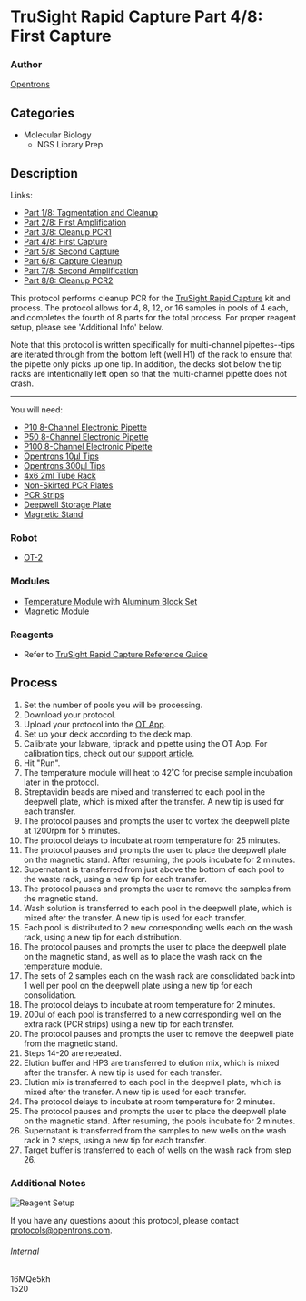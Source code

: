 # TruSight Rapid Capture Part 4/8: First Capture

### Author
[Opentrons](http://www.opentrons.com/)

## Categories
* Molecular Biology
    * NGS Library Prep

## Description
Links:
* [Part 1/8: Tagmentation and Cleanup](./1520-gencell-pharma-part1)
* [Part 2/8: First Amplification](./1520-gencell-pharma-part2)
* [Part 3/8: Cleanup PCR1](./1520-gencell-pharma-part3)
* [Part 4/8: First Capture](./1520-gencell-pharma-part4)
* [Part 5/8: Second Capture](./1520-gencell-pharma-part5)
* [Part 6/8: Capture Cleanup](./1520-gencell-pharma-part6)
* [Part 7/8: Second Amplification](./1520-gencell-pharma-part7)
* [Part 8/8: Cleanup PCR2](./1520-gencell-pharma-part8)

This protocol performs cleanup PCR for the [TruSight Rapid Capture](https://support.illumina.com/content/dam/illumina-support/documents/documentation/chemistry_documentation/samplepreps_trusight/trusight-rapid-capture-reference-guide-15043291-01.pdf) kit and process. The protocol allows for 4, 8, 12, or 16 samples in pools of 4 each, and completes the fourth of 8 parts for the total process. For proper reagent setup, please see 'Additional Info' below.

Note that this protocol is written specifically for multi-channel pipettes--tips are iterated through from the bottom left (well H1) of the rack to ensure that the pipette only picks up one tip. In addition, the decks slot below the tip racks are intentionally left open so that the multi-channel pipette does not crash.

---

You will need:
* [P10 8-Channel Electronic Pipette](https://shop.opentrons.com/collections/ot-2-pipettes/products/8-channel-electronic-pipette)
* [P50 8-Channel Electronic Pipette](https://shop.opentrons.com/collections/ot-2-pipettes/products/8-channel-electronic-pipette?variant=5984202457117)
* [P100 8-Channel Electronic Pipette](https://shop.opentrons.com/collections/ot-2-pipettes/products/8-channel-electronic-pipette?variant=5984202457117)
* [Opentrons 10µl Tips](https://shop.opentrons.com/collections/opentrons-tips/products/opentrons-10ul-tips)
* [Opentrons 300µl Tips](https://shop.opentrons.com/collections/opentrons-tips/products/opentrons-300ul-tips)
* [4x6 2ml Tube Rack](https://shop.opentrons.com/collections/opentrons-tips/products/tube-rack-set-1)
* [Non-Skirted PCR Plates](http://www.ssibio.com/pcr/ultraflux-pcr-plates/non-skirted-pcr-plates/3400-00-detail)
* [PCR Strips](http://www.simport.com/products/pcr/pcr-strips/t320-and-t321-amplitube.html)
* [Deepwell Storage Plate](https://www.thermofisher.com/order/catalog/product/AB0859)
* [Magnetic Stand](https://www.thermofisher.com/order/catalog/product/AM10027)

### Robot
* [OT-2](https://opentrons.com/ot-2)

### Modules
* [Temperature Module](https://shop.opentrons.com/collections/hardware-modules/products/tempdeck) with [Aluminum Block Set](https://shop.opentrons.com/collections/hardware-modules/products/aluminum-block-set)
* [Magnetic Module](https://shop.opentrons.com/collections/hardware-modules/products/magdeck)

### Reagents
* Refer to [TruSight Rapid Capture Reference Guide](https://support.illumina.com/content/dam/illumina-support/documents/documentation/chemistry_documentation/samplepreps_trusight/trusight-rapid-capture-reference-guide-15043291-01.pdf)

## Process
1. Set the number of pools you will be processing.
2. Download your protocol.
3. Upload your protocol into the [OT App](https://opentrons.com/ot-app).
4. Set up your deck according to the deck map.
5. Calibrate your labware, tiprack and pipette using the OT App. For calibration tips, check out our [support article](https://support.opentrons.com/ot-2/getting-started-software-setup/deck-calibration).
6. Hit "Run".
7. The temperature module will heat to 42˚C for precise sample incubation later in the protocol.
8. Streptavidin beads are mixed and transferred to each pool in the deepwell plate, which is mixed after the transfer. A new tip is used for each transfer.
9. The protocol pauses and prompts the user to vortex the deepwell plate at 1200rpm for 5 minutes.
10. The protocol delays to incubate at room temperature for 25 minutes.
11. The protocol pauses and prompts the user to place the deepwell plate on the magnetic stand. After resuming, the pools incubate for 2 minutes.
12. Supernatant is transferred from just above the bottom of each pool to the waste rack, using a new tip for each transfer.
13. The protocol pauses and prompts the user to remove the samples from the magnetic stand.
14. Wash solution is transferred to each pool in the deepwell plate, which is mixed after the transfer. A new tip is used for each transfer.
15. Each pool is distributed to 2 new corresponding wells each on the wash rack, using a new tip for each distribution.
16. The protocol pauses and prompts the user to place the deepwell plate on the magnetic stand, as well as to place the wash rack on the temperature module.
17. The sets of 2 samples each on the wash rack are consolidated back into 1 well per pool on the deepwell plate using a new tip for each consolidation.
18. The protocol delays to incubate at room temperature for 2 minutes.
19. 200ul of each pool is transferred to a new corresponding well on the extra rack (PCR strips) using a new tip for each transfer.
20. The protocol pauses and prompts the user to remove the deepwell plate from the magnetic stand.
21. Steps 14-20 are repeated.
22. Elution buffer and HP3 are transferred to elution mix, which is mixed after the transfer. A new tip is used for each transfer.
23. Elution mix is transferred to each pool in the deepwell plate, which is mixed after the transfer. A new tip is used for each transfer.
24. The protocol delays to incubate at room temperature for 2 minutes.
25. The protocol pauses and prompts the user to place the deepwell plate on the magnetic stand. After resuming, the pools incubate for 2 minutes.
26. Supernatant is transferred from the samples to new wells on the wash rack in 2 steps, using a new tip for each transfer.
27. Target buffer is transferred to each of wells on the wash rack from step 26.

### Additional Notes
![Reagent Setup](https://s3.amazonaws.com/opentrons-protocol-library-website/custom-README-images/1520-gencell-pharma-part4/reagent_setup_part4.png)

If you have any questions about this protocol, please contact protocols@opentrons.com.

###### Internal
16MQe5kh  
1520
